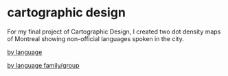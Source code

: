# cartographic design
For my final project of Cartographic Design, I created two dot density maps of Montreal showing non-official languages spoken in the city.

[by language](maps/mtl_languages.pdf)

[by language family/group](maps/mtl_language_family.pdf)
